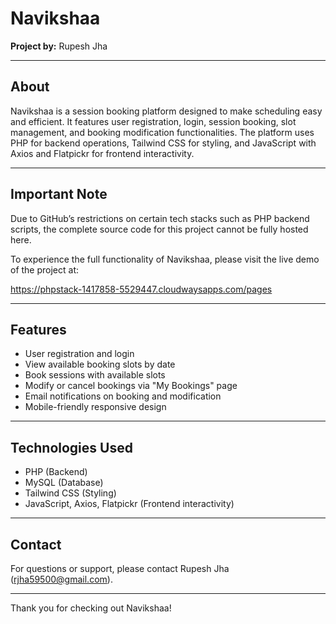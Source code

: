 # Navikshaa

**Project by:** Rupesh Jha

---

## About

Navikshaa is a session booking platform designed to make scheduling easy and efficient. It features user registration, login, session booking, slot management, and booking modification functionalities. The platform uses PHP for backend operations, Tailwind CSS for styling, and JavaScript with Axios and Flatpickr for frontend interactivity.

---

## Important Note

Due to GitHub’s restrictions on certain tech stacks such as PHP backend scripts, the complete source code for this project cannot be fully hosted here.

To experience the full functionality of Navikshaa, please visit the live demo of the project at:

https://phpstack-1417858-5529447.cloudwaysapps.com/pages

---


## Features

- User registration and login
- View available booking slots by date
- Book sessions with available slots
- Modify or cancel bookings via "My Bookings" page
- Email notifications on booking and modification
- Mobile-friendly responsive design

---

## Technologies Used

- PHP (Backend)
- MySQL (Database)
- Tailwind CSS (Styling)
- JavaScript, Axios, Flatpickr (Frontend interactivity)

---

## Contact

For questions or support, please contact Rupesh Jha (rjha59500@gmail.com).

---

Thank you for checking out Navikshaa!
